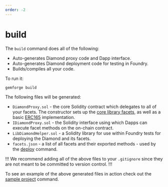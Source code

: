 ```yaml
---
order: -2
---
```


# build

The `build` command does all of the following:

* Auto-generates Diamond proxy code and Dapp interface.
* Auto-generates Diamond deployment code for testing in Foundry.
* Builds/compiles all your code.

To run it:

```shell
gemforge build
```

The following files will be generated:

* `DiamondProxy.sol` - the core Solidity contract which delegates to all of your facets. The constructor sets up the [core library facets](https://github.com/mudgen/diamond-2-hardhat/tree/main/contracts/facets), as well as a basic [ERC165](https://eips.ethereum.org/EIPS/eip-165) implementation.
* `IDiamondProxy.sol` - the Solidity interface using which Dapps can execute facet methods on the on-chain contract.
* `LibDiamondHelper.sol` - a Solidity library for use within Foundry tests for deploying the Diamond and its facets.
* `facets.json` - a list of all facets and their exported methods - used by the [deploy](deploy.md) command.

!!!
We recommend adding all of the above files to your `.gitignore` since they are not meant to be committed to version control.
!!!

To see an example of the above generated files in action check out the [sample project](scaffold.md) command.
